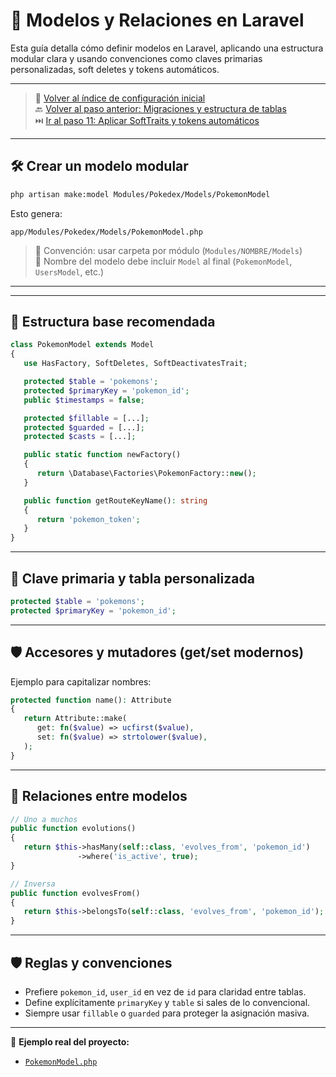 # 🧩 Modelos y Relaciones en Laravel

Esta guía detalla cómo definir modelos en Laravel, aplicando una estructura modular clara y usando convenciones como claves primarias personalizadas, soft deletes y tokens automáticos.

---

> 🔗 [Volver al índice de configuración inicial](./index.md)  
> 🔙 [Volver al paso anterior: Migraciones y estructura de tablas](./migrations.md)  
> ⏭️ [Ir al paso 11: Aplicar SoftTraits y tokens automáticos](./traits-and-tokens.md)

---

## 🛠️ Crear un modelo modular

   ```bash
   php artisan make:model Modules/Pokedex/Models/PokemonModel
   ```

Esto genera:

   ```
   app/Modules/Pokedex/Models/PokemonModel.php
   ```

> 🎯 Convención: usar carpeta por módulo (`Modules/NOMBRE/Models`)  
> 📌 Nombre del modelo debe incluir `Model` al final (`PokemonModel`, `UsersModel`, etc.)

---

---

## 📄 Estructura base recomendada

   ```php
   class PokemonModel extends Model
   {
      use HasFactory, SoftDeletes, SoftDeactivatesTrait;

      protected $table = 'pokemons';
      protected $primaryKey = 'pokemon_id';
      public $timestamps = false;

      protected $fillable = [...];
      protected $guarded = [...];
      protected $casts = [...];

      public static function newFactory()
      {
         return \Database\Factories\PokemonFactory::new();
      }

      public function getRouteKeyName(): string
      {
         return 'pokemon_token';
      }
   }
   ```

---

## 🎯 Clave primaria y tabla personalizada

   ```php
   protected $table = 'pokemons';
   protected $primaryKey = 'pokemon_id';
   ```

---

## 🛡️ Accesores y mutadores (get/set modernos)

Ejemplo para capitalizar nombres:

   ```php
   protected function name(): Attribute
   {
      return Attribute::make(
         get: fn($value) => ucfirst($value),
         set: fn($value) => strtolower($value),
      );
   }
   ```

---

## 🔁 Relaciones entre modelos

   ```php
   // Uno a muchos
   public function evolutions()
   {
      return $this->hasMany(self::class, 'evolves_from', 'pokemon_id')
                  ->where('is_active', true);
   }

   // Inversa
   public function evolvesFrom()
   {
      return $this->belongsTo(self::class, 'evolves_from', 'pokemon_id');
   }
   ```

---

## 🛡️ Reglas y convenciones

- Prefiere `pokemon_id`, `user_id` en vez de `id` para claridad entre tablas.
- Define explícitamente `primaryKey` y `table` si sales de lo convencional.
- Siempre usar `fillable` o `guarded` para proteger la asignación masiva.

---

🔎 **Ejemplo real del proyecto:**  
- [`PokemonModel.php`](./examples/app/Modules/Pokedex/Models/PokemonModel.php)